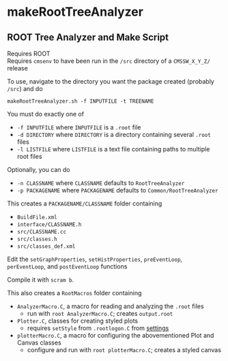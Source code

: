 # makeRootTreeAnalyzer
## ROOT Tree Analyzer and Make Script

Requires ROOT  
Requires `cmsenv` to have been run in the `/src` directory of a `CMSSW_X_Y_Z/` release

To use, navigate to the directory you want the package created (probably `/src`) and do
```
makeRootTreeAnalyzer.sh -f INPUTFILE -t TREENAME
```
You must do exactly one of
  * `-f INPUTFILE` where `INPUTFILE` is a `.root` file
  * `-d DIRECTORY` where `DIRECTORY` is a directory containing several `.root` files
  * `-l LISTFILE` where `LISTFILE` is a text file containing paths to multiple root files

Optionally, you can do
  * `-n CLASSNAME` where `CLASSNAME` defaults to `RootTreeAnalyzer`
  * `-p PACKAGENAME` where `PACKAGENAME` defaults to `Common/RootTreeAnalyzer`

This creates a `PACKAGENAME/CLASSNAME` folder containing
  * `BuildFile.xml`
  * `interface/CLASSNAME.h`
  * `src/CLASSNAME.cc`
  * `src/classes.h`
  * `src/classes_def.xml`

Edit the `setGraphProperties`, `setHistProperties`, `preEventLoop`, `perEventLoop`, and `postEventLoop` functions

Compile it with `scram b`.

This also creates a `RootMacros` folder containing
  * `AnalyzerMacro.C`, a macro for reading and analyzing the `.root` files
    * run with `root AnalyzerMacro.C`; creates `output.root`
  * `Plotter.C`, classes for creating styled plots
    * requires `setStyle` from `.rootlogon.C` from [settings](https://github.com/rijuvenator/settings)
  * `plotterMacro.C`, a macro for configuring the abovementioned Plot and Canvas classes
    * configure and run with `root plotterMacro.C`; creates a styled canvas
